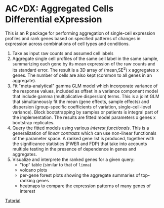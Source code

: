 # AC&#x1F5F2;DX: Aggregated Cells Differential eXpression

This is an R package for performing aggregation of single-cell expression profiles and rank genes based on specified patterns of changes in expression across combinations of cell types and conditions.

1. Take as input raw counts and assumed cell labels
2. Aggregate single cell profiles of the same cell label in the same sample, summarizing each gene by its mean expression of the raw counts and its standard error. The result is a 3D array of (mean,SE<sup>2</sup>) x aggregates x genes. The number of cells are also kept (common to all genes in an aggregate). 
3. Fit "meta-analytical" gamma GLM model which incorporate variance of the response values, included as offset in a variance component model that include gamma (multiplicative dispersion) terms. This is a joint GLM that simultaneously fit the mean (gene effects, sample effects) and dispersion (group-specific coefficients of variation, single-cell-level variance). Block bootstrapping by samples or patients is integral part of the implementation. The results are fitted model parameters x genes x bootstrap replicates.
4. Query the fitted models using various _interest functionals_. This is a generalization of _linear contrasts_ which can use non-linear functionals of the parameter space. A ranked gene list is produced, together with the significance statistics (FWER and FDP) that take into accounts multiple testing in the presence of dependence in genes and aggregates.
5. Visualize and interprete the ranked genes for a given query:
    - "top" table (similar to that of `limma`)
    - volcano plots
    - per-gene forest plots showing the aggregate summaries of top-ranking genes
    - heatmaps to compare the expression patterns of many genes of interest

<a href="http://lausanne.sib.swiss/~pwirapat/acdx/tutorial.html">Tutorial</a>
